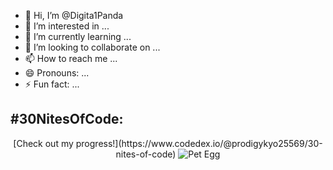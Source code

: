 - 👋 Hi, I’m @Digita1Panda
- 👀 I’m interested in ...
- 🌱 I’m currently learning ...
- 💞️ I’m looking to collaborate on ...
- 📫 How to reach me ...
- 😄 Pronouns: ...
- ⚡ Fun fact: ...

## #30NitesOfCode:
<p align="center">
[Check out my progress!](https://www.codedex.io/@prodigykyo25569/30-nites-of-code)
<img src="https://www.codedex.io/api/petStatus?user=prodigykyo25569" alt="Pet Egg">
</p> 

  
 


<!---
Digita1Panda/Digita1Panda is a ✨ special ✨ repository because its `README.md` (this file) appears on your GitHub profile.
You can click the Preview link to take a look at your changes.
--->
